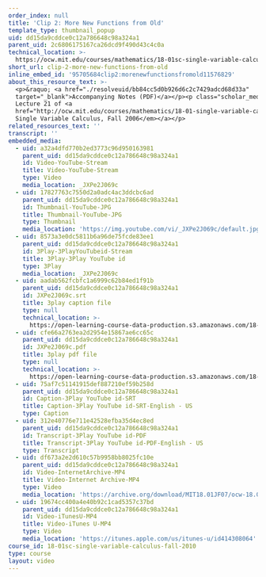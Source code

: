 ```yaml
---
order_index: null
title: 'Clip 2: More New Functions from Old'
template_type: thumbnail_popup
uid: dd15da9cddce0c12a786648c98a324a1
parent_uid: 2c6806175167ca26dcd9f490d43c4c0a
technical_location: >-
  https://ocw.mit.edu/courses/mathematics/18-01sc-single-variable-calculus-fall-2010/unit-3-the-definite-integral-and-its-applications/part-b-second-fundamental-theorem-areas-volumes/session-55-creating-new-functions-using-the-second-fundamental-theorem/clip-2-more-new-functions-from-old
short_url: clip-2-more-new-functions-from-old
inline_embed_id: '95705684clip2:morenewfunctionsfromold11576829'
about_this_resource_text: >-
  <p>&raquo; <a href="./resolveuid/bb84cc5d0b926d6c2c7429adcd68d33a"
  target="_blank">Accompanying Notes (PDF)</a></p><p class="scholar_medsm">From
  Lecture 21 of <a
  href="http://ocw.mit.edu/courses/mathematics/18-01-single-variable-calculus-fall-2006/video-lectures/"><em>18.01
  Single Variable Calculus, Fall 2006</em></a></p>
related_resources_text: ''
transcript: ''
embedded_media:
  - uid: a32a4dfd770b2ed3773c96d950163981
    parent_uid: dd15da9cddce0c12a786648c98a324a1
    id: Video-YouTube-Stream
    title: Video-YouTube-Stream
    type: Video
    media_location: _JXPe2J069c
  - uid: 17827763c7550d2a0adc4ac3ddcbc6ad
    parent_uid: dd15da9cddce0c12a786648c98a324a1
    id: Thumbnail-YouTube-JPG
    title: Thumbnail-YouTube-JPG
    type: Thumbnail
    media_location: 'https://img.youtube.com/vi/_JXPe2J069c/default.jpg'
  - uid: 8573a3e0dc5811b6a96de75fcde83ee1
    parent_uid: dd15da9cddce0c12a786648c98a324a1
    id: 3Play-3PlayYouTubeid-Stream
    title: 3Play-3Play YouTube id
    type: 3Play
    media_location: _JXPe2J069c
  - uid: aadab562fcbfc1a6999c62b84ed1f91b
    parent_uid: dd15da9cddce0c12a786648c98a324a1
    id: JXPe2J069c.srt
    title: 3play caption file
    type: null
    technical_location: >-
      https://open-learning-course-data-production.s3.amazonaws.com/18-01sc-single-variable-calculus-fall-2010/0568665fd8b345b5191602d3ee9586cf_JXPe2J069c.srt
  - uid: cfe66a2763ea2d2954e15867ae6cc65c
    parent_uid: dd15da9cddce0c12a786648c98a324a1
    id: JXPe2J069c.pdf
    title: 3play pdf file
    type: null
    technical_location: >-
      https://open-learning-course-data-production.s3.amazonaws.com/18-01sc-single-variable-calculus-fall-2010/2ff7290cfdfbe1c20fdf102a645d456b_JXPe2J069c.pdf
  - uid: 75af7c51141915def887210ef59b258d
    parent_uid: dd15da9cddce0c12a786648c98a324a1
    id: Caption-3Play YouTube id-SRT
    title: Caption-3Play YouTube id-SRT-English - US
    type: Caption
  - uid: 312e40776e711e42528efba35d4ec8ed
    parent_uid: dd15da9cddce0c12a786648c98a324a1
    id: Transcript-3Play YouTube id-PDF
    title: Transcript-3Play YouTube id-PDF-English - US
    type: Transcript
  - uid: df673a2e2d610c57b9958bb8025fc10e
    parent_uid: dd15da9cddce0c12a786648c98a324a1
    id: Video-InternetArchive-MP4
    title: Video-Internet Archive-MP4
    type: Video
    media_location: 'https://archive.org/download/MIT18.01JF07/ocw-18.01-f07-lec21_300k.mp4'
  - uid: 19674cc400a4e40b92c1cad5357c37bd
    parent_uid: dd15da9cddce0c12a786648c98a324a1
    id: Video-iTunesU-MP4
    title: Video-iTunes U-MP4
    type: Video
    media_location: 'https://itunes.apple.com/us/itunes-u/id414308064'
course_id: 18-01sc-single-variable-calculus-fall-2010
type: course
layout: video
---
```

